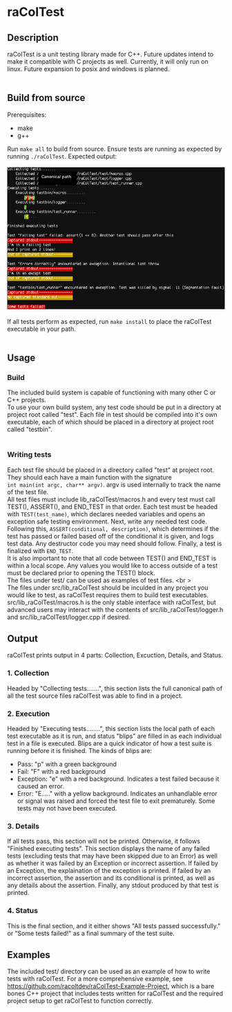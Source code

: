 # raColTest
## Description
raColTest is a unit testing library made for C++. Future updates intend to make it compatible with C projects as well. Currently, it will only run on linux. Future expansion to posix and windows is planned.
</br> </br>

## Build from source
Prerequisites: </br>
- make
- g++
<!-- end list -->
Run <code>make all</code> to build from source. Ensure tests are running as expected by running <code>./raColTest</code>. Expected output: </br> </br> <img src="raColTest.png"/> </br> </br>
If all tests perform as expected, run <code>make install</code> to place the raColTest executable in your path. </br>
</br>

## Usage
### Build
The included build system is capable of functioning with many other C or C++ projects. </br>
To use your own build system, any test code should be put in a directory at project root called "test". Each file in test should be compiled into it's own executable, each of which should be placed in a directory at project root called "testbin".</br>
</br>

### Writing tests
Each test file should be placed in a directory called "test" at project root. They should each have a main function with the signature </br> <code>int main(int argc, char** argv)</code>. argv is used internally to track the name of the test file. </br>
All test files must include lib_raColTest/macros.h and every test must call TEST(), ASSERT(), and END_TEST in that order. Each test must be headed with <code>TEST(test_name)</code>, which declares needed variables and opens an exception safe testing environment. Next, write any needed test code. Following this, <code>ASSERT(conditional, description)</code>, which determines if the test has passed or failed based off of the conditional it is given, and logs test data. Any destructor code you may need should follow. Finally, a test is finalized with <code>END_TEST</code>. </br>
It is also important to note that all code between TEST() and END_TEST is within a local scope. Any values you would like to access outside of a test must be declared prior to opening the TEST() block. </br> 
The files under test/ can be used as examples of test files. <br \>
</br>
The files under src/lib_raColTest should be inculded in any project you would like to test, as raColTest requires them to build test executables. src/lib_raColTest/macros.h is the only stable interface with raColTest, but advanced users may interact with the contents of src/lib_raColTest/logger.h and src/lib_raColTest/logger.cpp if desired.

## Output
raColTest prints output in 4 parts: Collection, Excuction, Details, and Status.
### 1. Collection
Headed by "Collecting tests.......", this section lists the full canonical path of all the test source files raColTest was able to find in a project.
### 2. Execution
Headed by "Executing tests........", this section lists the local path of each test executable as it is run, and status "blips" are filled in as each individual test in a file is executed. Blips are a quick indicator of how a test suite is running before it is finished. The kinds of blips are:
- Pass: "p" with a green background
- Fail: "F" with a red background
- Exception: "e" with a red background. Indicates a test failed because it caused an error.
- Error: "E....." with a yellow background. Indicates an unhandlable error or signal was raised and forced the test file to exit prematurely. Some tests may not have been executed.
<!--end list-->
### 3. Details
If all tests pass, this section will not be printed. Otherwise, it follows "Finished executing tests". This section displays the name of any failed tests (excluding tests that may have been skipped due to an Error) as well as whether it was failed by an Exception or incorrect assertion. If failed by an Exception, the explaination of the exception is printed. If failed by an incorrect assertion, the assertion and its conditional is printed, as well as any details about the assertion. Finally, any stdout produced by that test is printed.
### 4. Status
This is the final section, and it either shows "All tests passed successfully." or "Some tests failed!" as a final summary of the test suite.

## Examples
The included test/ directory can be used as an example of how to write tests with raColTest. For a more comprehensive example, see https://github.com/racoltdev/raColTest-Example-Project, which is a bare bones C++ project that includes tests written for raColTest and the required project setup to get raColTest to function correctly.
